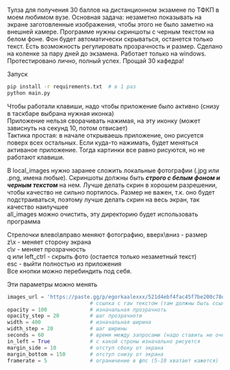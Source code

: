 Тулза для получения 30 баллов на дистанционном экзамене по ТФКП в моем любимом вузе. Основная задача: незаметно показывать на экране заготовленные изображения, чтобы этого не было заметно на внешней камере. Программе нужны скриншоты с черным текстом на белом фоне. Фон будет автоматически скрываться, останется только текст. Есть возможность регулировать прозрачность и размер. Сделано на коленке за пару дней до экзамена. Работает только на windows. Протестировано лично, полный успех. Прощай 30 кафедра!

Запуск
```bash
pip install -r requirements.txt  # в 1 раз
python main.py
```

Чтобы работали клавиши, надо чтобы приложение было активно (снизу в таскбаре выбрана нужная иконка) \
Приложение нельзя сворачивать нажимая, на эту иконку (может зависнуть на секунд 10, потом отвисает) \
Тактика простая: в начале открываешь приложение, оно рисуется поверх всех остальных. Если куда-то нажимать, будет меняться активаное приложение. Тогда картинки все равно рисуются, но не работают клавиши.

В local_images нужно заранее сложить локальные фотографии (.jpg или .png, имена любые). Скриншоты должны быть ***строго с белым фоном и черным текстом*** на нем. Лучше делать скрин в хорошем разрешении, чтобы качество не сильно портилось. Размер не важен, т.к. оно будет подстраиваться, поэтому лучше делать скрин на весь экран, так качество наилучшее \
all_images можно очистить, эту директорию будет использовать программа 

Стрелочки влево\вправо меняют фотографию, вверх\вниз - размер \
z\x - меняет сторону экрана \
c\v - меняет прозрачность \
q или left_ctrl - скрыть фото (остается только незаметный текст) \
esc - выйти полностью из приложения \
Все кнопки можно перебиндить под себя.

Эти параметры можно менять
```python
images_url = 'https://paste.gg/p/egorkaalexxx/521d4ebf4fac45f7be200c78dff60553/files/23437fa118c54b8eb15ba9ec5af405c3/raw'
                           # ссылка c raw текстом (там должны быть ссылки на фото)
opacity = 100              # изначальная прозрачноть
opacity_step = 20          # шаг прозрачноти
width = 400                # изначальная ширина
width_step = 20            # шаг ширины
seconds = 60               # время между запросами (надо ставить не очень часто)
in_left = True             # с какой строны изначально рисуется
margin_side = 10           # отступ сбоку от экрана
margin_bottom = 150        # отступ снизу от экрана
framerate = 5              # ограничение в фпс (5-10 хватает кажется)
```
